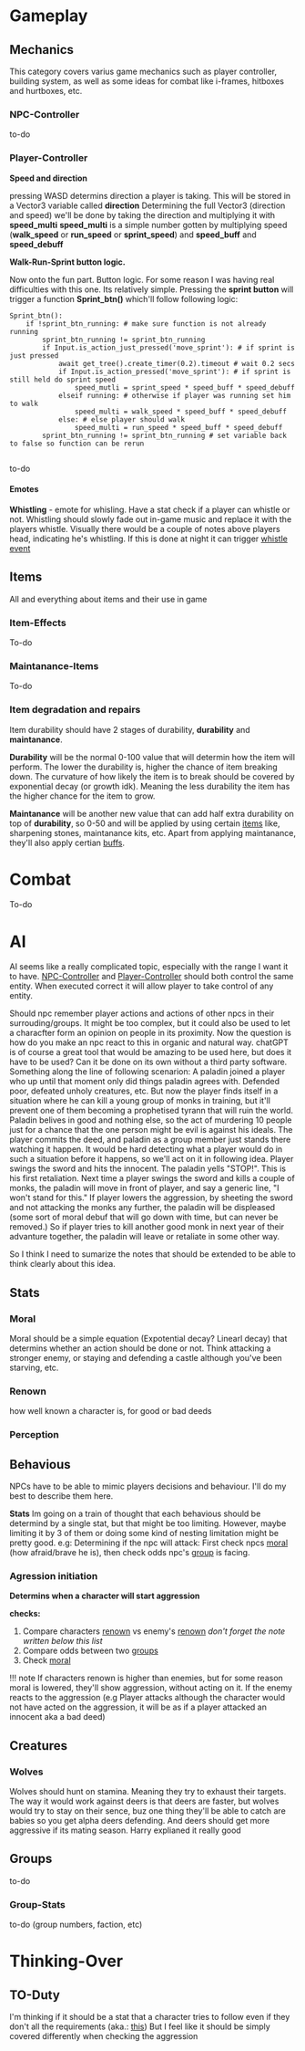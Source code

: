 # Gameplay

## Mechanics

This category covers varius game mechanics such as player controller, building system, as well as some ideas for combat like i-frames, hitboxes and hurtboxes, etc. 

### NPC-Controller

to-do

### Player-Controller

**Speed and direction**

pressing WASD determins direction a player is taking. This will be stored in a Vector3 variable called **direction**
Determining the full Vector3 (direction and speed) we'll be done by taking the direction and multiplying it with **speed_multi**
**speed_multi** is a simple number gotten by multiplying speed (**walk_speed** or **run_speed** or **sprint_speed**) and **speed_buff** and **speed_debuff**

**Walk-Run-Sprint button logic.**

Now onto the fun part. Button logic. For some reason I was having real difficulties with this one. Its relatively simple. 
Pressing the **sprint button** will trigger a function **Sprint_btn()** which'll follow following logic:

```
Sprint_btn():
    if !sprint_btn_running: # make sure function is not already running
        sprint_btn_running != sprint_btn_running 
        if Input.is_action_just_pressed('move_sprint'): # if sprint is just pressed
            await get_tree().create_timer(0.2).timeout # wait 0.2 secs
            if Input.is_action_pressed('move_sprint'): # if sprint is still held do sprint speed
                speed_mutli = sprint_speed * speed_buff * speed_debuff
            elseif running: # otherwise if player was running set him to walk
                speed_multi = walk_speed * speed_buff * speed_debuff
            else: # else player should walk
                speed_multi = run_speed * speed_buff * speed_debuff
        sprint_btn_running != sprint_btn_running # set variable back to false so function can be rerun
        
```

to-do
#### Emotes

**Whistling** - emote for whisling. Have a stat check if a player can whistle or not. Whistling should slowly fade out in-game music and replace it with the players whistle. Visually there would be a couple of notes above players head, indicating he's whistling. If this is done at night it can trigger [whistle event](lore#whistling-at-night)

## Items

All and everything about items and their use in game

### Item-Effects

To-do

### Maintanance-Items

To-do

### Item degradation and repairs

Item durability should have 2 stages of durability, **durability** and **maintanance**.

**Durability** will be the normal 0-100 value that will determin how the item will perform. The lower the durability is, higher the chance of item breaking down. The curvature of how likely the item is to break should be covered by exponential decay (or growth idk). Meaning the less durability the item has the higher chance for the item to grow.

**Maintanance** will be another new value that can add half extra durability on top of **durability**, so 0-50 and will be applied by using certain [items](#Maintanance-Items) like, sharpening stones, maintanance kits, etc. Apart from applying maintanance, they'll also apply certian [buffs](#Item-Effects). 

# Combat

To-do

# AI

AI seems like a really complicated topic, especially with the range I want it to have. 
[NPC-Controller](#NPC-Controller) and [Player-Controller](#Player-Controller) should both control the same entity. When executed correct it will allow player to take control of any entity. 

Should npc remember player actions and actions of other npcs in their surrouding/groups. It might be too complex, but it could also be used to let a characfter form an opinion on people in its proximity. 
Now the question is how do you make an npc react to this in organic and natural way. chatGPT is of course a great tool that would be amazing to be used here, but does it have to be used? Can it be done on its own without a third party software. 
Something along the line of following scenarion: 
A paladin joined a player who up until that moment only did things paladin agrees with. Defended poor, defeated unholy creatures, etc. 
But now the player finds itself in a situation where he can kill a young group of monks in training, but it'll prevent one of them becoming a prophetised tyrann that will ruin the world. 
Paladin belives in good and nothing else, so the act of murdering 10 people just for a chance that the one person might be evil is against his ideals. The player commits the deed, and paladin as a group member just stands there watching it happen. It would be hard detecting what a player would do in such a situation before it happens, so we'll act on it in following idea. 
Player swings the sword and hits the innocent. The paladin yells "STOP!". This is his first retaliation. Next time a player swings the sword and kills a couple of monks, the paladin will move in front of player, and say a generic line, "I won't stand for this." If player lowers the aggression, by sheeting the sword and not attacking the monks any further, the paladin will be displeased (some sort of moral debuf that will go down with time, but can never be removed.) So if player tries to kill another good monk in next year of their advanture together, the paladin will leave or retaliate in some other way. 

So I think I need to sumarize the notes that should be extended to be able to think clearly about this idea. 


## Stats

### Moral

Moral should be a simple equation (Expotential decay? Linearl decay) that determins whether an action should be done or not. Think attacking a stronger enemy, or staying and defending a castle although you've been starving, etc. 

### Renown

how well known a character is, for good or bad deeds

### Perception

## Behavious

NPCs have to be able to mimic players decisions and behaviour. I'll do my best to describe them here. 

**Stats**
Im going on a train of thought that each behavious should be determind by a single stat, but that  might be too limiting. However, maybe limiting it by 3 of them or doing some kind of nesting limitation might be pretty good. 
e.g: Determining if the npc will attack: First check npcs [moral](#Moral) (how afraid/brave he is), then check odds npc's [group](#Group-Stats) is facing. 

### Agression initiation 
**Determins when a character will start aggression**

**checks:**

1. Compare characters [renown](#Renown) vs enemy's [renown](#Renown) *don't forget the note written below this list*
2. Compare odds between two [groups](#Group-Stats) 
3. Check [moral](#Moral)

!!! note
    If characters renown is higher than enemies, but for some reason moral is lowered, they'll show aggression, without acting on it. If the enemy reacts to the aggression (e.g Player attacks although the character would not have acted on the aggression, it will be as if a player attacked an innocent aka a bad deed)


## Creatures

### Wolves

Wolves should hunt on stamina. Meaning they try to exhaust their targets. 
The way it would work against deers is that deers are faster, but wolves would try to stay on their sence, buz one thing they'll be able to catch are babies so you get alpha deers defending. And deers should get more aggressive if its mating season. Harry explianed it really good

## Groups

to-do

### Group-Stats

to-do (group numbers, faction, etc)





# Thinking-Over

## TO-Duty
I'm thinking if it should be a stat that a character tries to follow even if they don't all the requirements (aka.: [this](#agression-initiation))
But I feel like it should be simply covered differently when checking the aggression